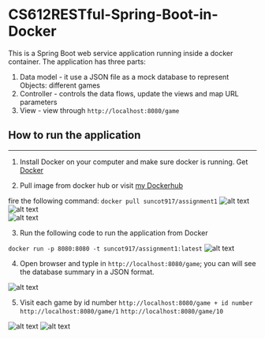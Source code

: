 # CS612RESTful-Spring-Boot-in-Docker
This is a Spring Boot web service application running inside a docker container. 
The application has three parts:
1. Data model - it use a JSON file as a mock database to represent Objects: different games
2. Controller - controls the data flows, update the views and map URL parameters
3. View - view through `http://localhost:8080/game`
 
## How to run the application
------------------------------
1. Install Docker on your computer and make sure docker is running. Get [Docker](https://www.docker.com/)    

2. Pull image from docker hub or visit [my Dockerhub](https://hub.docker.com/r/suncot917/assignment1)

fire the following command: `docker pull suncot917/assignment1`
![alt text](https://raw.githubusercontent.com/scottsun17/CS612RESTful-Spring-Boot-in-Docker/master/others/images/docker-pull.PNG "Docker Pull")
<br/>
![alt text](https://raw.githubusercontent.com/scottsun17/CS612RESTful-Spring-Boot-in-Docker/master/others/images/docker-pull-image.PNG "Docker Pull Image CMD")
<br/>
![alt text](https://raw.githubusercontent.com/scottsun17/CS612RESTful-Spring-Boot-in-Docker/master/others/images/cmd-image%20ls.PNG "Docker Image List")

3. Run the following code to run the application from Docker

`docker run -p 8080:8080 -t suncot917/assignment1:latest`
![alt text](https://raw.githubusercontent.com/scottsun17/CS612RESTful-Spring-Boot-in-Docker/master/others/images/dockerrunning.PNG "Run Application")

4. Open browser and typle in `http://localhost:8080/game`; you can will see the database summary in a JSON format.

![alt text](https://raw.githubusercontent.com/scottsun17/CS612RESTful-Spring-Boot-in-Docker/master/others/images/game.PNG "View in Localhost")

5. Visit each game by id number `http://localhost:8080/game + id number`
`http://localhost:8080/game/1`
`http://localhost:8080/game/10`

![alt text](https://raw.githubusercontent.com/scottsun17/CS612RESTful-Spring-Boot-in-Docker/master/others/images/id1.PNG "ID 1")
![alt text](https://raw.githubusercontent.com/scottsun17/CS612RESTful-Spring-Boot-in-Docker/master/others/images/id10.PNG "ID 10")

